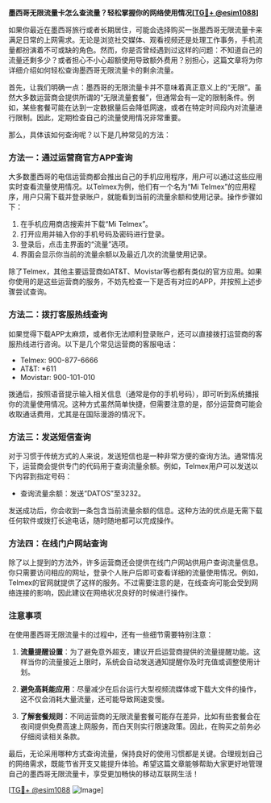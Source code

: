 **墨西哥无限流量卡怎么查流量？轻松掌握你的网络使用情况[[TG💪+ @esim1088](https://t.me/s/esim1088)]**

如果你最近在墨西哥旅行或者长期居住，可能会选择购买一张墨西哥无限流量卡来满足日常的上网需求。无论是浏览社交媒体、观看视频还是处理工作事务，手机流量都扮演着不可或缺的角色。然而，你是否曾经遇到过这样的问题：不知道自己的流量还剩多少？或者担心不小心超额使用导致额外费用？别担心，这篇文章将为你详细介绍如何轻松查询墨西哥无限流量卡的剩余流量。

首先，让我们明确一点：墨西哥的无限流量卡并不意味着真正意义上的“无限”。虽然大多数运营商会提供所谓的“无限流量套餐”，但通常会有一定的限制条件。例如，某些套餐可能在达到一定数据量后会降低网速，或者在特定时间段内对流量进行限制。因此，定期检查自己的流量使用情况非常重要。

那么，具体该如何查询呢？以下是几种常见的方法：

### 方法一：通过运营商官方APP查询

大多数墨西哥的电信运营商都会推出自己的手机应用程序，用户可以通过这些应用实时查看流量使用情况。以Telmex为例，他们有一个名为“Mi Telmex”的应用程序，用户只需下载并登录账户，就能看到当前的流量余额和使用记录。操作步骤如下：

1. 在手机应用商店搜索并下载“Mi Telmex”。
2. 打开应用并输入你的手机号码及密码进行登录。
3. 登录后，点击主界面的“流量”选项。
4. 界面会显示你当前的流量余额以及最近几次的流量使用记录。

除了Telmex，其他主要运营商如AT&T、Movistar等也都有类似的官方应用。如果你使用的是这些运营商的服务，不妨先检查一下是否有对应的APP，并按照上述步骤尝试查询。

### 方法二：拨打客服热线查询

如果觉得下载APP太麻烦，或者你无法顺利登录账户，还可以直接拨打运营商的客服热线进行咨询。以下是几个常见运营商的客服电话：

- Telmex: 900-877-6666
- AT&T: *611
- Movistar: 900-101-010

拨通后，按照语音提示输入相关信息（通常是你的手机号码），即可听到系统播报你的流量使用情况。这种方式虽然简单快捷，但需要注意的是，部分运营商可能会收取通话费用，尤其是在国际漫游的情况下。

### 方法三：发送短信查询

对于习惯于传统方式的人来说，发送短信也是一种非常方便的查询方法。通常情况下，运营商会提供专门的代码用于查询流量余额。例如，Telmex用户可以发送以下内容到指定号码：

- 查询流量余额：发送“DATOS”至3232。

发送成功后，你会收到一条包含当前流量余额的信息。这种方法的优点是无需下载任何软件或拨打长途电话，随时随地都可以完成操作。

### 方法四：在线门户网站查询

除了以上提到的方法外，许多运营商还会提供在线门户网站供用户查询流量信息。你只需要访问相应的网址，登录个人账户后即可查看详细的流量使用情况。例如，Telmex的官网就提供了这样的服务。不过需要注意的是，在线查询可能会受到网络连接的影响，因此建议在网络状况良好的时候进行操作。

### 注意事项

在使用墨西哥无限流量卡的过程中，还有一些细节需要特别注意：

1. **流量提醒设置**：为了避免意外超支，建议开启运营商提供的流量提醒功能。这样当你的流量接近上限时，系统会自动发送通知提醒你及时充值或调整使用计划。
   
2. **避免高耗能应用**：尽量减少在后台运行大型视频流媒体或下载大文件的操作，这不仅会消耗大量流量，还可能导致网速变慢。

3. **了解套餐规则**：不同运营商的无限流量套餐可能存在差异，比如有些套餐会在夜间提供免费高速上网服务，而白天则实行限速政策。因此，在购买之前务必仔细阅读相关条款。

最后，无论采用哪种方式查询流量，保持良好的使用习惯都是关键。合理规划自己的网络需求，既能节省开支又能提升体验。希望这篇文章能够帮助大家更好地管理自己的墨西哥无限流量卡，享受更加畅快的移动互联网生活！

[[TG💪+ @esim1088](https://t.me/s/esim1088) ![Image](https://i.postimg.cc/4NQfJmqS/Snipaste-2025-05-13-00-14-12.png)]